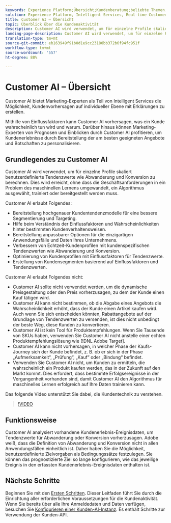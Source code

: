 ```yaml
---
keywords: Experience Platform;Übersicht;Kundenberatung;beliebte Themen;Kundenübersicht
solution: Experience Platform, Intelligent Services, Real-time Customer Data Platform
title: Customer AI – Übersicht
topic: Überblick über die Kundenaktivität
description: Customer AI wird verwendet, um für einzelne Profile skaliert benutzerdefinierte Tendenzwerte wie Abwanderung und Konversion zu berechnen. Dies wird erreicht, ohne dass die Geschäftsanforderungen in ein Problem des maschinellen Lernens umgewandelt, ein Algorithmus ausgewählt, trainiert oder bereitgestellt werden muss.
landing-page-description: Customer AI wird verwendet, um für einzelne Profile skaliert benutzerdefinierte Tendenzwerte wie Abwanderung und Konversion zu berechnen.
translation-type: tm+mt
source-git-commit: eb163949f91b0d1e9cc23180bb372b6f94fc951f
workflow-type: tm+mt
source-wordcount: '557'
ht-degree: 88%

---
```



# Customer AI – Übersicht

Customer AI bietet Marketing-Experten als Teil von Intelligent Services die Möglichkeit, Kundenvorhersagen auf individueller Ebene mit Erklärungen zu erstellen.

Mithilfe von Einflussfaktoren kann Customer AI vorhersagen, was ein Kunde wahrscheinlich tun wird und warum. Darüber hinaus können Marketing-Experten von Prognosen und Einblicken durch Customer AI profitieren, um Kundenerlebnisse durch Bereitstellung der am besten geeigneten Angebote und Botschaften zu personalisieren.

## Grundlegendes zu Customer AI

Customer AI wird verwendet, um für einzelne Profile skaliert benutzerdefinierte Tendenzwerte wie Abwanderung und Konversion zu berechnen. Dies wird erreicht, ohne dass die Geschäftsanforderungen in ein Problem des maschinellen Lernens umgewandelt, ein Algorithmus ausgewählt, trainiert oder bereitgestellt werden muss.

Customer AI erlaubt Folgendes:

- Bereitstellung hochgenauer Kundentendenzmodelle für eine bessere Segmentierung und Targeting.
- Hilfe beim Verständnis der Einflussfaktoren und Wahrscheinlichkeiten hinter bestimmten Kundenverhaltensweisen.
- Bereitstellung anpassbarer Optionen für die einzigartigen Anwendungsfälle und Daten Ihres Unternehmens.
- Verbessern von Echtzeit-Kundenprofilen mit kundenspezifischen Tendenzwerten wie Abwanderung und Konversion.
- Optimierung von Kundenprofilen mit Einflussfaktoren für Tendenzwerte.
- Erstellung von Kundensegmenten basierend auf Einflussfaktoren und Tendenzwerten.

Customer AI erlaubt Folgendes nicht:

- Customer AI sollte nicht verwendet werden, um die dynamische Preisgestaltung oder den Preis vorherzusagen, zu dem der Kunde einen Kauf tätigen wird.
- Customer AI kann nicht bestimmen, ob die Abgabe eines Angebots die Wahrscheinlichkeit erhöht, dass der Kunde einen Artikel kaufen wird. Auch wenn Sie sich entscheiden könnten, Rabattangebote auf der Grundlage von Tendenzwerten zu versenden, ist dies nicht unbedingt der beste Weg, diese Kunden zu konvertieren.
- Customer AI ist kein Tool für Produktempfehlungen. Wenn Sie Tausende von SKUs haben, verwenden Sie Customer AI nicht anstelle einer echten Produktempfehlungslösung wie [!DNL Adobe Target].
- Customer AI kann nicht vorhersagen, in welcher Phase der Kaufs-Journey sich der Kunde befindet, z. B. ob er sich in der Phase „Aufmerksamkeit“, „Prüfung“, „Kauf“ oder „Bindung“ befindet.
- Verwenden Sie Customer AI nicht, um Kunden zu ermitteln, die wahrscheinlich ein Produkt kaufen werden, das in der Zukunft auf den Markt kommt. Dies erfordert, dass bestimmte Erfolgsereignisse in der Vergangenheit vorhanden sind, damit Customer AI den Algorithmus für maschinelles Lernen erfolgreich auf Ihre Daten trainieren kann.

Das folgende Video unterstützt Sie dabei, die Kundentechnik zu verstehen.

>[!VIDEO](https://video.tv.adobe.com/v/32664?learn=on&quality=12)

## Funktionsweise

Customer AI analysiert vorhandene Kundenerlebnis-Ereignisdaten, um Tendenzwerte für Abwanderung oder Konversion vorherzusagen. Adobe weiß, dass die Definition von Abwanderung und Konversion nicht in allen Anwendungsfällen einheitlich ist. Daher haben Sie die Möglichkeit, benutzerdefinierte Zielvorgaben als Bedingungssätze festzulegen. Sie können das prognostizierte Ziel so lange konfigurieren, wie das jeweilige Ereignis in den erfassten Kundenerlebnis-Ereignisdaten enthalten ist.

## Nächste Schritte

Beginnen Sie mit den [Ersten Schritten](./getting-started.md). Dieser Leitfaden führt Sie durch die Einrichtung aller erforderlichen Voraussetzungen für die Kundenaktivität. Wenn Sie bereits über alle Ihre Anmeldedaten und Daten verfügen, besuchen Sie [Konfigurieren einer Kunden-AI-Instanz](./user-guide/configure.md). Es enthält Schritte zur Verwendung der Kunden-API.